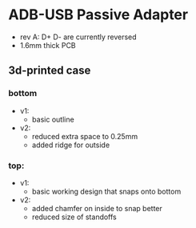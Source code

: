 # ADB-USB Passive Adapter
* rev A: D+ D- are currently reversed
* 1.6mm thick PCB

## 3d-printed case
### bottom
* v1: 
    * basic outline
* v2:
    * reduced extra space to 0.25mm
    * added ridge for outside

### top:
* v1:
	* basic working design that snaps onto bottom
* v2:
	* added chamfer on inside to snap better
	* reduced size of standoffs
